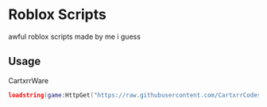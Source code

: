 # Roblox Scripts
awful roblox scripts made by me i guess
## Usage
CartxrrWare 
```lua 
loadstring(game:HttpGet("https://raw.githubusercontent.com/CartxrrCodes/rbx-scripts/main/cartxrrware.lua"))()
```
